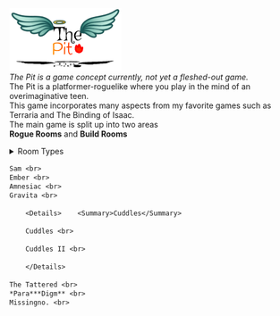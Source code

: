 <img src='image2.jpg' width='200'> <br>
*The Pit is a game concept currently, not yet a fleshed-out game.* <br/>
The Pit is a platformer-roguelike where you play in the mind of an overimaginative teen. <br/>
This game incorporates many aspects from my favorite games such as Terraria and The Binding of Isaac. <br/>
The main game is split up into two areas <br/>
**Rogue Rooms** and **Build Rooms** <br/>

<Details>    <Summary>Room Types</Summary>
    
  ### Rogue Rooms <br/>
  Rogue Rooms are typical top-down Zelda-style rooms with enemies and such. <br/>
  ### Build Rooms <br/>
  Build Rooms are 2d Terraria style rooms where there is a parkour area or a puzzle. <br/>
  In these rooms, your weapon turns into a digging tool based on its attributes, and you gain a block inventory. <br>
  ------------------------------------------------------------------------------------------------------------- <br>
</Details>

    Sam <br>
    Ember <br>
    Amnesiac <br>
    Gravita <br>

        <Details>    <Summary>Cuddles</Summary>
        
        Cuddles <br>
        
        Cuddles II <br>
        
        </Details>
    
    The Tattered <br>
    *Para***Digm** <br>
    Missingno. <br>
    
</Details>
